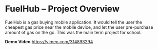 # FuelHub – Project Overview

FuelHub is a gas buying mobile application. It would tell the user the cheapest gas price near the mobile device, and let the user pre-purchase amount of gas on the go. This was the main term project for school.

<b>Demo Video</b> https://vimeo.com/314893294
